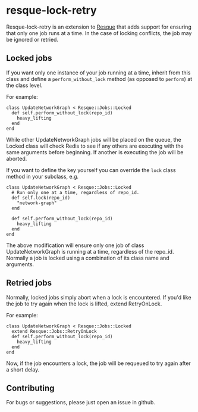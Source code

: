 resque-lock-retry
=================

Resque-lock-retry is an extension to
[Resque](http://github.com/defunkt/resque) that adds support for ensuring that
only one job runs at a time. In the case of locking conflicts, the job may be
ignored or retried.

Locked jobs
------------

If you want only one instance of your job running at a time, inherit from this
class and define a `perform_without_lock` method (as opposed to `perform`) at
the class level.

For example:

    class UpdateNetworkGraph < Resque::Jobs::Locked
      def self.perform_without_lock(repo_id)
        heavy_lifting
      end
    end

While other UpdateNetworkGraph jobs will be placed on the queue, the Locked
class will check Redis to see if any others are executing with the same
arguments before beginning. If another is executing the job will be aborted.

If you want to define the key yourself you can override the `lock` class
method in your subclass, e.g.

    class UpdateNetworkGraph < Resque::Jobs::Locked
      # Run only one at a time, regardless of repo_id.
      def self.lock(repo_id)
        "network-graph"
      end

      def self.perform_without_lock(repo_id)
        heavy_lifting
      end
    end

The above modification will ensure only one job of class UpdateNetworkGraph is
running at a time, regardless of the repo_id. Normally a job is locked using a
combination of its class name and arguments.

Retried jobs
------------

Normally, locked jobs simply abort when a lock is encountered. If you'd like
the job to try again when the lock is lifted, extend RetryOnLock.

For example:

    class UpdateNetworkGraph < Resque::Jobs::Locked
      extend Resque::Jobs::RetryOnLock
      def self.perform_without_lock(repo_id)
        heavy_lifting
      end
    end

Now, if the job encounters a lock, the job will be requeued to try again after
a short delay.


Contributing
------------

For bugs or suggestions, please just open an issue in github.